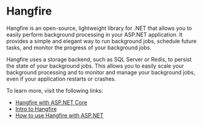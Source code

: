 # Hangfire

Hangfire is an open-source, lightweight library for .NET that allows you to easily perform background processing in your ASP.NET application. It provides a simple and elegant way to run background jobs, schedule future tasks, and monitor the progress of your background jobs.

Hangfire uses a storage backend, such as SQL Server or Redis, to persist the state of your background jobs. This allows you to easily scale your background processing and to monitor and manage your background jobs, even if your application restarts or crashes.

To learn more, visit the following links:

- [Hangfire with ASP.NET Core](https://code-maze.com/hangfire-with-asp-net-core/)
- [Intro to Hangfire](https://www.partech.nl/nl/publicaties/2021/05/a-beginners-guide-to-hangfire)
- [How to use Hangfire with ASP.NET](https://blog.christian-schou.dk/how-to-use-hangfire-with-asp-net-core-5-0-api/)
